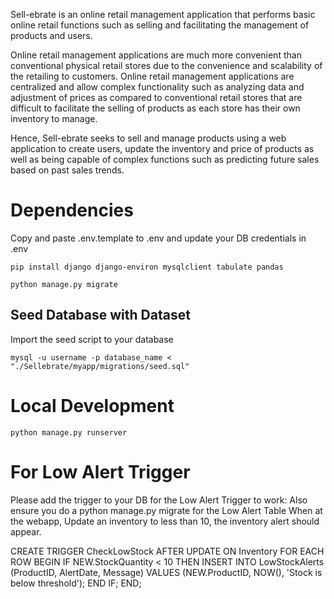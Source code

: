 Sell-ebrate is an online retail management application that performs basic online retail functions such as selling and facilitating the management of products and users.

Online retail management applications are much more convenient than conventional physical retail stores due to the convenience and scalability of the retailing to customers. Online retail management applications are centralized and allow complex functionality such as analyzing data and adjustment of prices as compared to conventional retail stores that are difficult to facilitate the selling of products as each store has their own inventory to manage.

Hence, Sell-ebrate seeks to sell and manage products using a web application to create users, update the inventory and price of products as well as being capable of complex functions such as predicting future sales based on past sales trends.

# Dependencies

Copy and paste .env.template to .env and update your DB credentials in .env

```
pip install django django-environ mysqlclient tabulate pandas

python manage.py migrate
```

## Seed Database with Dataset

Import the seed script to your database

```
mysql -u username -p database_name < "./Sellebrate/myapp/migrations/seed.sql"
```

# Local Development

```
python manage.py runserver
```

# For Low Alert Trigger

Please add the trigger to your DB for the Low Alert Trigger to work:
Also ensure you do a python manage.py migrate for the Low Alert Table
When at the webapp, Update an inventory to less than 10, the inventory alert should appear.

CREATE TRIGGER CheckLowStock
AFTER UPDATE ON Inventory
FOR EACH ROW
BEGIN
IF NEW.StockQuantity < 10 THEN
INSERT INTO LowStockAlerts (ProductID, AlertDate, Message)
VALUES (NEW.ProductID, NOW(), 'Stock is below threshold');
END IF;
END;
